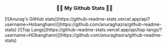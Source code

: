 <h3 align="center"> 👩‍💻 My Github Stats 👩‍💻</h3>
[![Anurag's GitHub stats](https://github-readme-stats.vercel.app/api?username=Hobanghann)](https://github.com/anuraghazra/github-readme-stats)
[![Top Langs](https://github-readme-stats.vercel.app/api/top-langs/?username=HObanghann)](https://github.com/anuraghazra/github-readme-stats)

